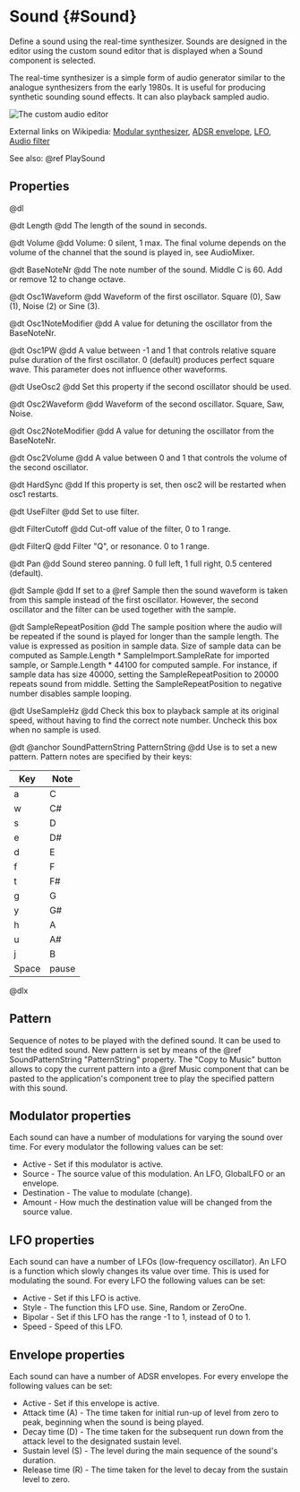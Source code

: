 # Sound {#Sound}

Define a sound using the real-time synthesizer. Sounds are designed in the editor using the custom sound editor that is displayed when a Sound component is selected.

The real-time synthesizer is a simple form of audio generator similar to the analogue synthesizers from the early 1980s. It is useful for producing synthetic sounding sound effects. It can also playback sampled audio.

![The custom audio editor](comp-sound-editor.png)

External links on Wikipedia: [Modular synthesizer](https://en.wikipedia.org/wiki/Modular_synthesizer), [ADSR envelope](https://en.wikipedia.org/wiki/Synthesizer#ADSR_envelope), [LFO](https://en.wikipedia.org/wiki/Low-frequency_oscillation), [Audio filter](https://en.wikipedia.org/wiki/Audio_filter)

See also: @ref PlaySound

## Properties

@dl

@dt Length
@dd The length of the sound in seconds.

@dt Volume
@dd Volume: 0 silent, 1 max. The final volume depends on the volume of the channel that the sound is played in, see AudioMixer.

@dt BaseNoteNr
@dd The note number of the sound. Middle C is 60. Add or remove 12 to change octave.

@dt Osc1Waveform
@dd Waveform of the first oscillator. Square (0), Saw (1), Noise (2) or Sine (3).

@dt Osc1NoteModifier
@dd A value for detuning the oscillator from the BaseNoteNr.

@dt Osc1PW
@dd A value between -1 and 1 that controls relative square pulse duration of the first oscillator. 0 (default) produces perfect square wave. This parameter does not influence other waveforms.

@dt UseOsc2
@dd Set this property if the second oscillator should be used.

@dt Osc2Waveform
@dd Waveform of the second oscillator. Square, Saw, Noise.

@dt Osc2NoteModifier
@dd A value for detuning the oscillator from the BaseNoteNr.

@dt Osc2Volume
@dd A value between 0 and 1 that controls the volume of the second oscillator.

@dt HardSync
@dd If this property is set, then osc2 will be restarted when osc1 restarts.

@dt UseFilter
@dd Set to use filter.

@dt FilterCutoff
@dd Cut-off value of the filter, 0 to 1 range.

@dt FilterQ
@dd Filter "Q", or resonance. 0 to 1 range.

@dt Pan
@dd Sound stereo panning. 0 full left, 1 full right, 0.5 centered (default).

@dt Sample
@dd If set to a @ref Sample then the sound waveform is taken from this sample instead of the first oscillator. However, the second oscillator and the filter can be used together with the sample.

@dt SampleRepeatPosition
@dd The sample position where the audio will be repeated if the sound is played for longer than the sample length. The value is expressed as position in sample data. Size of sample data can be computed as Sample.Length * SampleImport.SampleRate for imported sample, or Sample.Length * 44100 for computed sample. For instance, if sample data has size 40000, setting the SampleRepeatPosition to 20000 repeats sound from middle. Setting the SampleRepeatPosition to negative number disables sample looping.

@dt UseSampleHz
@dd Check this box to playback sample at its original speed, without having to find the correct note number. Uncheck this box when no sample is used.

@dt @anchor SoundPatternString PatternString
@dd Use is to set a new pattern. Pattern notes are specified by their keys:

Key | Note
----|-------
a | C
w | C#
s | D
e | D#
d | E
f | F
t | F#
g | G
y | G#
h | A
u | A#
j | B
Space | pause

@dlx

## Pattern

Sequence of notes to be played with the defined sound. It can be used to test the edited sound. New pattern is set by means of the @ref SoundPatternString "PatternString" property.
The "Copy to Music" button allows to copy the current pattern into a @ref Music component that can be pasted to the application's component tree to play the specified pattern with this sound.

## Modulator properties

Each sound can have a number of modulations for varying the sound over time. For every modulator the following values can be set:

* Active - Set if this modulator is active.
* Source - The source value of this modulation. An LFO, GlobalLFO or an envelope.
* Destination - The value to modulate (change).
* Amount - How much the destination value will be changed from the source value.

## LFO properties

Each sound can have a number of LFOs (low-frequency oscillator). An LFO is a function which slowly changes its value over time. This is used for modulating the sound. For every LFO the following values can be set:

* Active - Set if this LFO is active.
* Style - The function this LFO use. Sine, Random or ZeroOne.
* Bipolar - Set if this LFO has the range -1 to 1, instead of 0 to 1.
* Speed - Speed of this LFO.

## Envelope properties

Each sound can have a number of ADSR envelopes. For every envelope the following values can be set:

* Active - Set if this envelope is active.
* Attack time (A) - The time taken for initial run-up of level from zero to peak, beginning when the sound is being played.
* Decay time (D) - The time taken for the subsequent run down from the attack level to the designated sustain level.
* Sustain level (S) - The level during the main sequence of the sound's duration.
* Release time (R) - The time taken for the level to decay from the sustain level to zero.